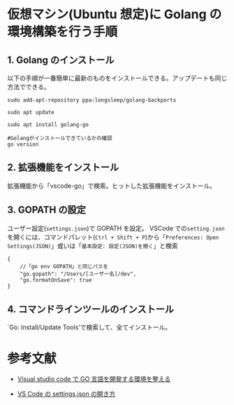 # 仮想マシン(Ubuntu 想定)に Golang の環境構築を行う手順

## 1. Golang のインストール

以下の手順が一番簡単に最新のものをインストールできる。アップデートも同じ方法でできる。

```
sudo add-apt-repository ppa:longsleep/golang-backports

sudo apt update

sudo apt install golang-go

#Golangがインストールできているかの確認
go version
```

## 2. 拡張機能をインストール

拡張機能から「vscode-go」で検索。ヒットした拡張機能をインストール。

## 3. GOPATH の設定

ユーザー設定(`settings.json`)で GOPATH を設定。
VSCode での`setting.json`を開くには、コマンドパレット(`Ctrl + Shift + P`)から「`Preferences: Open Settings(JSON)`」或いは「`基本設定: 設定(JSON)を開く`」と検索

```
{
    //「go env GOPATH」と同じパスを
    "go.gopath": "/Users/[ユーザー名]/dev",
    "go.formatOnSave": true
}
```

## 4. コマンドラインツールのインストール

`Go: Install/Update Tools'で検索して、全てインストール。

# 参考文献

- [Visual studio code で GO 言語を開発する環境を整える](https://qiita.com/sasaron397/items/ec285b64607c1e7662e0)

- [VS Code の settings.json の開き方](https://qiita.com/y-w/items/614843b259c04bb91495)
